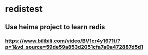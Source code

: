 # redistest
## Use heima project to learn redis
### https://www.bilibili.com/video/BV1cr4y1671t/?p=1&vd_source=59de59a853d2051cfa7a0a472887d5d1
